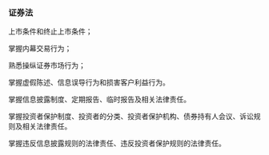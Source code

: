 ### 证券法

上市条件和终止上市条件；

掌握内幕交易行为；

熟悉操纵证券市场行为；

掌握虚假陈述、信息误导行为和损害客户利益行为。



掌握信息披露制度、定期报告、临时报告及相关法律责任。

掌握投资者保护制度、投资者的分类、投资者保护机构、债券持有人会议、诉讼规则及相关法律责任。



掌握违反信息披露规则的法律责任、违反投资者保护规则的法律责任。
